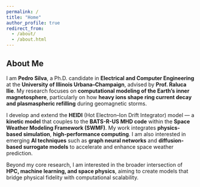 ```yaml
---
permalink: /
title: "Home"
author_profile: true
redirect_from: 
  - /about/
  - /about.html
---
```


## About Me

I am **Pedro Silva**, a Ph.D. candidate in **Electrical and Computer Engineering** at the **University of Illinois Urbana–Champaign**, advised by **Prof. Raluca Ilie**. My research focuses on **computational modeling of the Earth’s inner magnetosphere**, particularly on how **heavy ions shape ring current decay and plasmaspheric refilling** during geomagnetic storms.  

I develop and extend the **HEIDI** (Hot Electron–Ion Drift Integrator) model — a **kinetic model** that couples to the **BATS-R-US MHD code** within the **Space Weather Modeling Framework (SWMF)**. My work integrates **physics-based simulation**, **high-performance computing**. I am also interested in emerging **AI techniques** such as **graph neural networks** and **diffusion-based surrogate models** to accelerate and enhance space weather prediction.  

Beyond my core research, I am interested in the broader intersection of **HPC, machine learning, and space physics**, aiming to create models that bridge physical fidelity with computational scalability.

